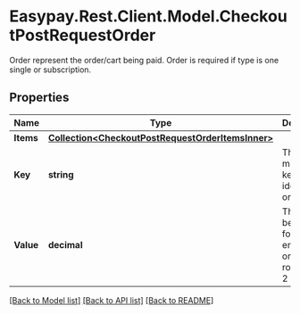 # Easypay.Rest.Client.Model.CheckoutPostRequestOrder
Order represent the order/cart being paid. Order is required if type is one single or subscription.

## Properties

Name | Type | Description | Notes
------------ | ------------- | ------------- | -------------
**Items** | [**Collection&lt;CheckoutPostRequestOrderItemsInner&gt;**](CheckoutPostRequestOrderItemsInner.md) |  | [optional] 
**Key** | **string** | The merchant&#39;s key to identify the order. | [optional] 
**Value** | **decimal** | The price being paid for the entire order, rounded to 2 decimals. | 

[[Back to Model list]](../README.md#documentation-for-models) [[Back to API list]](../README.md#documentation-for-api-endpoints) [[Back to README]](../README.md)


